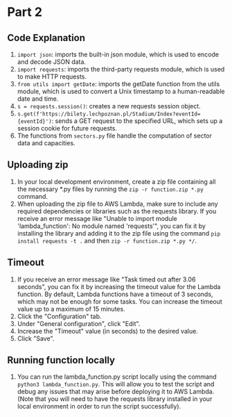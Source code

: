 # Part 2

## Code Explanation
1. `import json`: imports the built-in json module, which is used to encode and decode JSON data.
2. `import requests`: imports the third-party requests module, which is used to make HTTP requests.
3. `from utils import getDate`: imports the getDate function from the utils module, which is used to convert a Unix timestamp to a human-readable date and time.
4. `s = requests.session()`: creates a new requests session object.
5. `s.get(f'https://bilety.lechpoznan.pl/Stadium/Index?eventId={eventId}')`: sends a GET request to the specified URL, which sets up a session cookie for future requests.
6. The functions from `sectors.py` file handle the computation of sector data and capacities.

## Uploading zip
1. In your local development environment, create a zip file containing all the necessary *.py files by running the `zip -r function.zip *.py` command.
2. When uploading the zip file to AWS Lambda, make sure to include any required dependencies or libraries such as the requests library. If you receive an error message like "Unable to import module 'lambda_function': No module named 'requests'", you can fix it by installing the library and adding it to the zip file using the command `pip install requests -t .` and then `zip -r function.zip *.py */`.

## Timeout
1. If you receive an error message like "Task timed out after 3.06 seconds", you can fix it by increasing the timeout value for the Lambda function. By default, Lambda functions have a timeout of 3 seconds, which may not be enough for some tasks. You can increase the timeout value up to a maximum of 15 minutes.
2. Click the "Configuration" tab.
3. Under "General configuration", click "Edit".
4. Increase the "Timeout" value (in seconds) to the desired value.
5. Click "Save".

## Running function locally
1. You can run the lambda_function.py script locally using the command `python3 lambda_function.py`. This will allow you to test the script and debug any issues that may arise before deploying it to AWS Lambda. (Note that you will need to have the requests library installed in your local environment in order to run the script successfully).